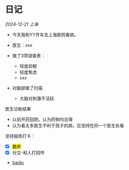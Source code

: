 # 日记

_2024-12-21 上海_

* 今天我和YY开车去上海医院看病。

* 医生：xxx
* 做了3项调查表：
  * 轻度抑郁
  * 轻度焦虑
  * xxx
* 对脑部做了扫描
  * 大脑对刺激不活跃

医生诊断结果

* 以前开药回顾，认为药物均合理
* 认为看太多医生不利于孩子的病，应坚持在同一个医生处看


坚持锻炼打卡：

* [x] <mark>跑步
* [x] 社交-和人打招呼
* [baidu][1]


[1]: www.baidu.com